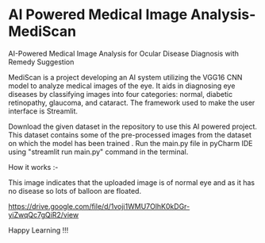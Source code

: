 # Al Powered Medical Image Analysis-MediScan
AI-Powered Medical Image Analysis for Ocular Disease Diagnosis with Remedy Suggestion

MediScan is a project developing an AI system utilizing the VGG16 CNN model to analyze medical images of the eye. It aids in diagnosing eye diseases by classifying images into four categories: normal, diabetic retinopathy, glaucoma, and cataract. The framework used to make the user interface is Streamlit.

Download the given dataset in the repository to use this AI powered project. This dataset contains some of the pre-processed images from the dataset on which the model has been trained . Run the main.py file in pyCharm IDE using "streamlit run main.py" command in the terminal.

How it works :-

This image indicates that the uploaded image is of normal eye and as it has no disease so lots of balloon are floated.

https://drive.google.com/file/d/1voji1WMU7OlhK0kDGr-yiZwqQc7gQiR2/view

Happy Learning !!!

